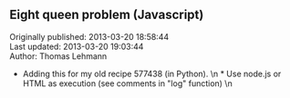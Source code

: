 ## Eight queen problem (Javascript)  
Originally published: 2013-03-20 18:58:44  
Last updated: 2013-03-20 19:03:44  
Author: Thomas Lehmann  
  
 * Adding this for my old recipe 577438 (in Python).\n * Use node.js or HTML as execution (see comments in "log" function)\n